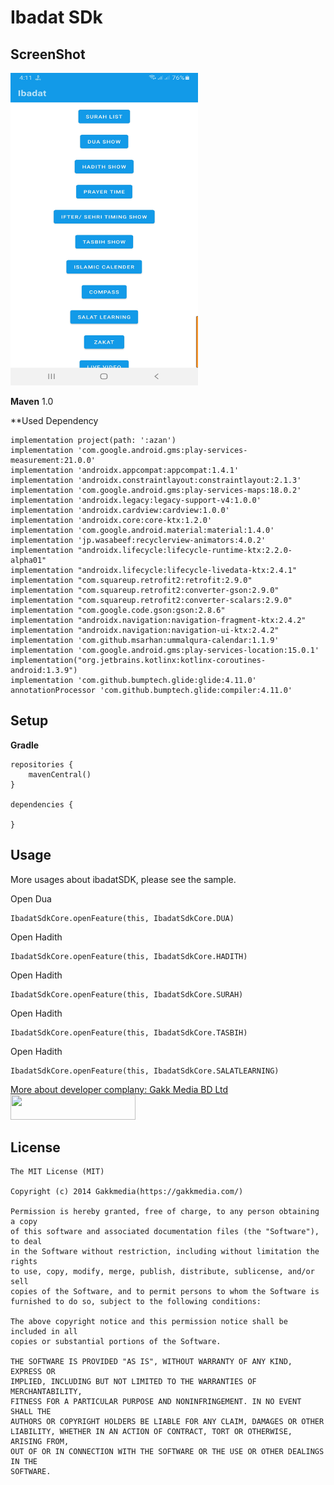 Ibadat SDk
===================

## ScreenShot
<img src="https://github.com/gakkmediabd/IbadatSDK/blob/master/Screenshot_20220719-161130_IbadatSDK.jpg" width="300" height="500" />

**Maven**
<dependency>
<version>1.0</version>
</dependency>

**Used Dependency

    implementation project(path: ':azan')
    implementation 'com.google.android.gms:play-services-measurement:21.0.0'
    implementation 'androidx.appcompat:appcompat:1.4.1'
    implementation 'androidx.constraintlayout:constraintlayout:2.1.3'
    implementation 'com.google.android.gms:play-services-maps:18.0.2'
    implementation 'androidx.legacy:legacy-support-v4:1.0.0'
    implementation 'androidx.cardview:cardview:1.0.0'
    implementation 'androidx.core:core-ktx:1.2.0'
    implementation 'com.google.android.material:material:1.4.0'
    implementation 'jp.wasabeef:recyclerview-animators:4.0.2'
    implementation "androidx.lifecycle:lifecycle-runtime-ktx:2.2.0-alpha01"
    implementation "androidx.lifecycle:lifecycle-livedata-ktx:2.4.1"
    implementation "com.squareup.retrofit2:retrofit:2.9.0"
    implementation "com.squareup.retrofit2:converter-gson:2.9.0"
    implementation "com.squareup.retrofit2:converter-scalars:2.9.0"
    implementation "com.google.code.gson:gson:2.8.6"
    implementation "androidx.navigation:navigation-fragment-ktx:2.4.2"
    implementation "androidx.navigation:navigation-ui-ktx:2.4.2"
    implementation 'com.github.msarhan:ummalqura-calendar:1.1.9'
    implementation 'com.google.android.gms:play-services-location:15.0.1'
    implementation("org.jetbrains.kotlinx:kotlinx-coroutines-android:1.3.9")
    implementation 'com.github.bumptech.glide:glide:4.11.0'
    annotationProcessor 'com.github.bumptech.glide:compiler:4.11.0'
    
## Setup
**Gradle**

    repositories {
        mavenCentral()
    }

    dependencies {
       
    }

## Usage

More usages about ibadatSDK, please see the sample.

Open Dua

    IbadatSdkCore.openFeature(this, IbadatSdkCore.DUA)

Open Hadith

    IbadatSdkCore.openFeature(this, IbadatSdkCore.HADITH)

Open Hadith

    IbadatSdkCore.openFeature(this, IbadatSdkCore.SURAH)

Open Hadith

    IbadatSdkCore.openFeature(this, IbadatSdkCore.TASBIH)

Open Hadith

    IbadatSdkCore.openFeature(this, IbadatSdkCore.SALATLEARNING)

[More about developer complany: Gakk Media BD Ltd <img src="https://gakkmedia.com/wp-content/uploads/2019/03/Gakk-Media_Logo-final-black.png" width="200" height="40" />](https://gakkmedia.com/)

## License

    The MIT License (MIT)

    Copyright (c) 2014 Gakkmedia(https://gakkmedia.com/)

    Permission is hereby granted, free of charge, to any person obtaining a copy
    of this software and associated documentation files (the "Software"), to deal
    in the Software without restriction, including without limitation the rights
    to use, copy, modify, merge, publish, distribute, sublicense, and/or sell
    copies of the Software, and to permit persons to whom the Software is
    furnished to do so, subject to the following conditions:

    The above copyright notice and this permission notice shall be included in all
    copies or substantial portions of the Software.

    THE SOFTWARE IS PROVIDED "AS IS", WITHOUT WARRANTY OF ANY KIND, EXPRESS OR
    IMPLIED, INCLUDING BUT NOT LIMITED TO THE WARRANTIES OF MERCHANTABILITY,
    FITNESS FOR A PARTICULAR PURPOSE AND NONINFRINGEMENT. IN NO EVENT SHALL THE
    AUTHORS OR COPYRIGHT HOLDERS BE LIABLE FOR ANY CLAIM, DAMAGES OR OTHER
    LIABILITY, WHETHER IN AN ACTION OF CONTRACT, TORT OR OTHERWISE, ARISING FROM,
    OUT OF OR IN CONNECTION WITH THE SOFTWARE OR THE USE OR OTHER DEALINGS IN THE
    SOFTWARE.
